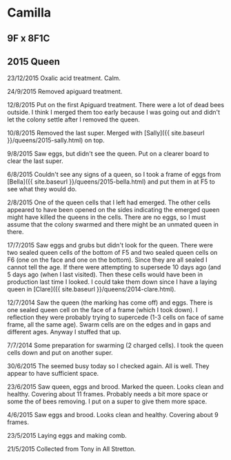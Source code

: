# Camilla

## 9F x 8F1C

## 2015 Queen 

23/12/2015 Oxalic acid treatment.  Calm.

24/9/2015 Removed apiguard treatment.

12/8/2015 Put on the first Apiguard treatment.  There were a lot of dead bees outside.  I think I merged them too early because I was going out and didn't let the colony settle after I removed the queen.

10/8/2015  Removed the last super.  Merged with [Sally]({{ site.baseurl }}/queens/2015-sally.html) on top.

9/8/2015 Saw eggs, but didn't see the queen.  Put on a clearer board to clear the last super.

6/8/2015 Couldn't see any signs of a queen, so I took a frame of eggs from [Bella]({{ site.baseurl }}/queens/2015-bella.html) and put them in at F5 to see what they would do.

2/8/2015 One of the queen cells that I left had emerged.  The other cells appeared to have been opened on the sides indicating the emerged queen might have killed the queens in the cells.  There are no eggs, so I must assume that the colony swarmed and there might be an unmated queen in there.

17/7/2015 Saw eggs and grubs but didn't look for the queen.  There were two sealed queen cells of the bottom of F5 and two sealed queen cells on F6 (one on the face and one on the bottom).  Since they are all sealed I cannot tell the age.  If there were attempting to supersede 10 days ago (and 5 days ago (when I last visited).  Then these cells would have been in production last time I looked.  I could take them down since I have a laying queen in [Clare]({{ site.baseurl }}/queens/2014-clare.html).

12/7/2014 Saw the queen (the marking has come off) and eggs.  There is one sealed queen cell on the face of a frame (which I took down).  I reflection they were probably trying to supercede (1-3 cells on face of same frame, all the same age). Swarm cells are on the edges and in gaps and different ages.  Anyway I stuffed that up.  

7/7/2014 Some preparation for swarming (2 charged cells).  I took the queen cells down and put on another super.

30/6/2015 The seemed busy today so I checked again.  All is well.  They appear to have sufficient space.

23/6/2015 Saw queen, eggs and brood.  Marked the queen.  Looks clean and healthy.  Covering about 11 frames.  Probably needs a bit more space or some the of bees removing.  I put on a super to give them more space.

4/6/2015 Saw eggs and brood.  Looks clean and healthy.  Covering about 9 frames.

23/5/2015 Laying eggs and making comb.

21/5/2015 Collected from Tony in All Stretton.